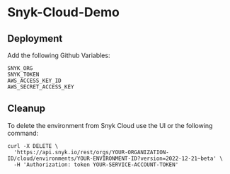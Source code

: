 # Snyk-Cloud-Demo

## Deployment

Add the following Github Variables:

```
SNYK_ORG
SNYK_TOKEN
AWS_ACCESS_KEY_ID
AWS_SECRET_ACCESS_KEY
```


## Cleanup

To delete the environment from Snyk Cloud use the UI or the following command:

```
curl -X DELETE \
  'https://api.snyk.io/rest/orgs/YOUR-ORGANIZATION-ID/cloud/environments/YOUR-ENVIRONMENT-ID?version=2022-12-21~beta' \
  -H 'Authorization: token YOUR-SERVICE-ACCOUNT-TOKEN'
```

